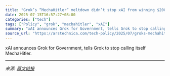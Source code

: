 ```yaml
---
title: "Grok’s “MechaHitler” meltdown didn’t stop xAI from winning $200M military deal"
date: 2025-07-15T16:57:27+08:00
categories: ["tech"]
tags: ["Policy", "grok", "mechahitler", "xAI"]
summary: "xAI announces Grok for Government, tells Grok to stop calling itself MechaHitler."
source_url: "https://arstechnica.com/tech-policy/2025/07/groks-mechahitler-meltdown-didnt-stop-xai-from-winning-200m-military-deal/"
---
```


xAI announces Grok for Government, tells Grok to stop calling itself MechaHitler.

---

*来源: [原文链接](https://arstechnica.com/tech-policy/2025/07/groks-mechahitler-meltdown-didnt-stop-xai-from-winning-200m-military-deal/)*
